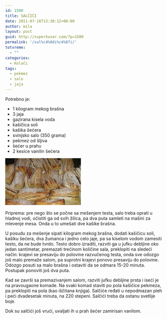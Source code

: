 ```yaml
---
id: 1500
title: SALČIĆI
date: 2011-07-16T13:30:12+00:00
author: mila
layout: post
guid: http://superkuvar.com/?p=1500
permalink: '/sal%c4%8di%c4%87i/'
totvreme:
  - ""
categories:
  - Kolači
tags:
  - pekmez
  - salo
  - jaja
---
```

Potrebno je:

  * 1 kilogram mekog brašna
  * 3 jaja
  * gazirana kisela voda
  * kašičica soli
  * kašika šećera
  * svinjsko salo (350 grama)
  * pekmez od šljiva
  * šećer u prahu
  * 2 kesice vanilin šećera

<img class="alignnone size-medium wp-image-1501" title="salcici" src="/wp-content/uploads/2011/07/salcici-e1310822986946.jpg" alt="" width="242" height="150" /> 

Priprema: pre nego što se počne sa mešenjem testa, salo treba oprati u hladnoj vodi, očistiti ga od svih žilica, pa dva puta samleti na mašini za mlevenje mesa. Onda u to umešati dve kašike brašna.

U posudu za mešenje sipati kilogram mekog brašna, dodati kašičicu soli, kašiku šećera, dva žumanca i jedno celo jaje, pa sa kiselom vodom zamesiti testo, da ne bude tvrdo. Testo dobro izraditi, razviti ga u jufku debljine oko jedan santimetar, premazati trećinom količine sala, preklopiti na sledeći način: krajevi se presaviju do polovine razvučenog testa, onda sve odozgo još malo premaže salom, pa suprotni krajevi ponovo presaviju do polovine. Odozgo posuti sa malo brašna i ostaviti da se odmara 15-20 minuta. Postupak ponoviti još dva puta.

Kad se završi sa premazivanjem salom, razviti jufku debljine prsta i iseći je na pravougaone komade. Na svaki komad staviti po pola kašičice pekmeza, pa preklopiti na pola (kao iščitana knjiga). Salčiće ređati u nepodmazan pleh i peći dvadesetak minuta, na 220 stepeni. Salčići treba da ostanu svetlije boje.

Dok su salčići još vrući, uvaljati ih u prah šećer zamirisan vanilom.